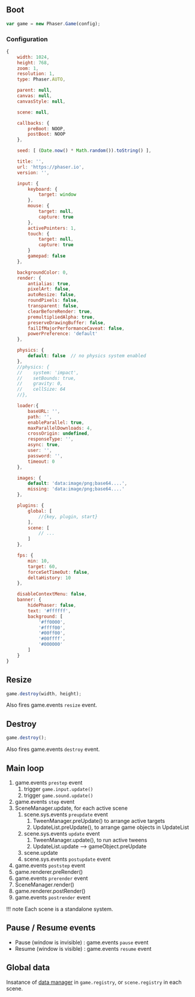 ## Boot

```javascript
var game = new Phaser.Game(config);
```

### Configuration

```javascript
{
    width: 1024,
    height: 768,
    zoom: 1,
    resolution: 1,
    type: Phaser.AUTO,

    parent: null,
    canvas: null,
    canvasStyle: null,

    scene: null,

    callbacks: {
        preBoot: NOOP,
        postBoot: NOOP
    },

    seed: [ (Date.now() * Math.random()).toString() ],

    title: '',
    url: 'https://phaser.io',
    version: '',

    input: {
        keyboard: {
            target: window
        },
        mouse: {
            target: null,
            capture: true
        },
        activePointers: 1,
        touch: {
            target: null,
            capture: true
        }
        gamepad: false
    },

    backgroundColor: 0,
    render: {
        antialias: true,
        pixelArt: false,
        autoResize: false,
        roundPixels: false,
        transparent: false,
        clearBeforeRender: true,
        premultipliedAlpha: true,
        preserveDrawingBuffer: false,
        failIfMajorPerformanceCaveat: false,
        powerPreference: 'default'
    },

    physics: {
        default: false  // no physics system enabled
    },
    //physics: {
    //    system: 'impact',
    //    setBounds: true,
    //    gravity: 0,
    //    cellSize: 64
    //},

    loader:{
        baseURL: '',
        path: '',
        enableParallel: true,
        maxParallelDownloads: 4,
        crossOrigin: undefined,
        responseType: '',
        async: true,
        user: '',
        password: '',
        timeout: 0
    },

    images: {
        default: 'data:image/png;base64....',
        missing: 'data:image/png;base64....'
    },

    plugins: {
        global: [
            //{key, plugin, start}
        ],
        scene: [
            // ...
        ]
    },

    fps: {
        min: 10,
        target: 60,
        forceSetTimeOut: false,
        deltaHistory: 10
    },

    disableContextMenu: false,
    banner: {
        hidePhaser: false,
        text: '#ffffff',
        background: [
            '#ff0000',
            '#ffff00',
            '#00ff00',
            '#00ffff',
            '#000000'
        ]
    }
}
```

## Resize

```javascript
game.destroy(width, height);
```

Also fires game.events `resize` event.

## Destroy

```javascript
game.destroy();
```

Also fires game.events `destroy` event.

## Main loop

1.  game.events `prestep` event
    1.  trigger `game.input.update()`
    1.  trigger `game.sound.update()`
1.  game.events `step` event
1.  SceneManager.update, for each active scene
    1.  scene.sys.events `preupdate` event
        1.  TweenManager.preUpdate() to arrange active targets
        1.  UpdateList.preUpdate(), to arrange game objects in UpdateList
    1.  scene.sys.events `update` event
        1.  TweenManager.update(), to run active tweens
        1.  UpdateList.update --> gameObject.preUpdate
    1.  scene.update
    1.  scene.sys.events `postupdate` event
1.  game.events `poststep` event
1.  game.renderer.preRender()
1.  game.events `prerender` event
1.  SceneManager.render()
1.  game.renderer.postRender()
1.  game.events `postrender` event

!!! note
    Each scene is a standalone system.

## Pause / Resume events

- Pause (window is invisible) : game.events `pause` event
- Resume (window is visible) : game.events `resume` event

## Global data

Insatance of [data manager](datamanager.md) in `game.registry`, or `scene.registry` in each scene.